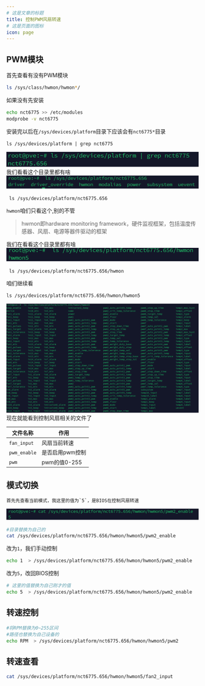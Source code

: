 ```yaml
---
# 这是文章的标题
title: 控制PWM风扇转速
# 这是页面的图标
icon: page
---
```

## PWM模块
首先查看有没有PWM模块
```bash
ls /sys/class/hwmon/hwmon*/
```
如果没有先安装
```bash
echo nct6775 >> /etc/modules
modprobe -v nct6775
```
安装完以后在`/sys/devices/platform`目录下应该会有`nct6775*`目录
```
ls /sys/devices/platform | grep nct6775
```
![](./20230827105242.png)
我们看看这个目录里都有啥                   
![](./20230827105449.png)
```
 ls /sys/devices/platform/nct6775.656
```
`hwmon`咱们只看这个,别的不管        
> hwmon即hardware monitoring framework，硬件监视框架，包括温度传感器、风扇、电源等器件驱动的框架              
 
我们在看看这个目录里都有啥              
![](./20230827105732.png)
```
 ls /sys/devices/platform/nct6775.656/hwmon
```
咱们继续看      
```
ls /sys/devices/platform/nct6775.656/hwmon/hwmon5
```
![](./20230827105817.png)
现在就能看到控制风扇相关的文件了     

| 文件名称     | 作用           | 
| ---         | ---            | 
| `fan_input`  | 风扇当前转速    |
| `pwm_enable` | 是否启用pwm控制 | 
| `pwm`       | pwm的值0-255    |

## 模式切换

````danger
首先先查看当前模式，我这里的值为`5`，是BIOS在控制风扇转速
````
![](./20230827110756.png)
```bash
#目录替换为自己的    
cat /sys/devices/platform/nct6775.656/hwmon/hwmon5/pwm2_enable
```    
改为`1`，我们手动控制
```bash
echo 1  > /sys/devices/platform/nct6775.656/hwmon/hwmon5/pwm2_enable
```
改为`5`，改回BIOS控制
```bash
# 这里的值替换为自己刚才的值
echo 5  > /sys/devices/platform/nct6775.656/hwmon/hwmon5/pwm2_enable
```
## 转速控制
```bash
#将RPM替换为0~255区间
#路径也替换为自己设备的
echo RPM  > /sys/devices/platform/nct6775.656/hwmon/hwmon5/pwm2
```
## 转速查看
```bash
cat /sys/devices/platform/nct6775.656/hwmon/hwmon5/fan2_input
```